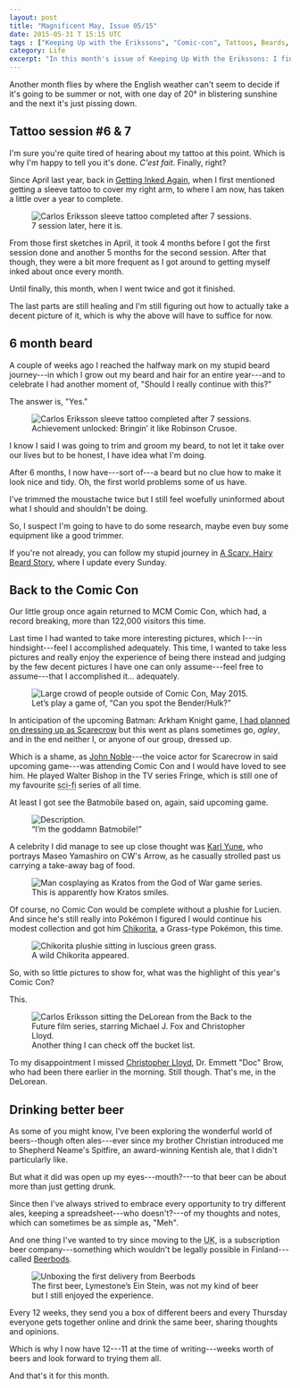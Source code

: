 ```yaml
---
layout: post
title: "Magnificent May, Issue 05/15"
date: 2015-05-31 T 15:15 UTC
tags : ["Keeping Up with the Erikssons", "Comic-con", Tattoos, Beards, Cosplay, Pictures, "Batman"]
category: Life
excerpt: "In this month's issue of Keeping Up With the Erikssons: I finally finish my sleeve tattoo, reach the halfway mark of my beard journey, go to Comic Con for a third time and start drinking better beer."
---
```

Another month flies by where the English weather can't seem to decide if it's going to be summer or not, with one day of 20&deg; in blistering sunshine and the next it's just pissing down.

## Tattoo session \#6 & 7

I'm sure you're quite tired of hearing about my tattoo at this point. Which is why I'm happy to tell you it's done. <i lang="fr">C'est fait</i>. Finally, right?

Since April last year, back in [Getting Inked Again][inked], when I first mentioned getting a sleeve tattoo to cover my right arm, to where I am now, has taken a little over a year to complete.

<figure>
	<img class="js-lazy-load" data-original="/assets/posts/2015/may/magnificent-may-issue-05-15/carlos-eriksson-sleeve-tattoo-completed-after-7-session.jpg" alt="Carlos Eriksson sleeve tattoo completed after 7 sessions.">
	<figcaption>7 session later, here it is.</figcaption>
</figure>

From those first sketches in April, it took 4 months before I got the first session done and another 5 months for the second session. After that though, they were a bit more frequent as I got around to getting myself inked about once every month.

Until finally, this month, when I went twice and got it finished.

The last parts are still healing and I'm still figuring out how to actually take a decent picture of it, which is why the above will have to suffice for now.

## 6 month beard

A couple of weeks ago I reached the halfway mark on my stupid beard journey---in which I grow out my beard and hair for an entire year---and to celebrate I had another moment of, "Should I really continue with this?"

The answer is, "Yes."

<figure>
	<img class="js-lazy-load" data-original="/assets/posts/2015/may/magnificent-may-issue-05-15/carlos-eriksson-pointless-achievement-trophy-for-6-months-of-beard-growing.png" alt="Carlos Eriksson sleeve tattoo completed after 7 sessions.">
	<figcaption>Achievement unlocked: Bringin’ it like Robinson Crusoe.</figcaption>
</figure>

I know I said I was going to trim and groom my beard, to not let it take over our lives but to be honest, I have idea what I'm doing.

After 6 months, I now have---sort of---a beard but no clue how to make it look nice and tidy. Oh, the first world problems some of us have.

I've trimmed the moustache twice but I still feel woefully uninformed about what I should and shouldn't be doing.

So, I suspect I'm going to have to do some research, maybe even buy some equipment like a good trimmer.

If you're not already, you can follow my stupid journey in [A Scary, Hairy Beard Story][beard], where I update every Sunday.

## Back to the Comic Con

Our little group once again returned to MCM Comic Con, which had, a record breaking, more than 122,000 visitors this time.

Last time I had wanted to take more interesting pictures, which I---in hindsight---feel I accomplished adequately. This time, I wanted to take less pictures and really enjoy the experience of being there instead and judging by the few decent pictures I have one can only assume---feel free to assume---that I accomplished it... adequately.

<figure>
	<img class="js-lazy-load" data-original="/assets/posts/2015/may/magnificent-may-issue-05-15/large-crowd-outside-of-comic-con-may-2015.jpg" alt="Large crowd of people outside of Comic Con, May 2015.">
	<figcaption>Let’s play a game of, “Can you spot the Bender/Hulk?”</figcaption>
</figure>

In anticipation of the upcoming Batman: Arkham Knight game, [I had planned on dressing up as Scarecrow][new-year] but this went as plans sometimes go, <i lang="gd">agley</i>, and in the end neither I, or anyone of our group, dressed up.

Which is a shame, as [John Noble][imdb-john]---the voice actor for Scarecrow in said upcoming game---was attending Comic Con and I would have loved to see him. He played Walter Bishop in the TV series Fringe, which is still one of my favourite <abbr title="science fiction">sci-fi</abbr> series of all time.

At least I got see the Batmobile based on, again, said upcoming game.

<figure>
	<img class="js-lazy-load" data-original="/assets/posts/2015/may/magnificent-may-issue-05-15/the-batmobile-from-the-upcoming-batman-arkham-knight.jpg" alt="Description.">
	<figcaption>“I’m the goddamn Batmobile!”</figcaption>
</figure>

A celebrity I did manage to see up close thought was [Karl Yune][imdb-karl], who portrays Maseo Yamashiro on CW's Arrow, as he casually strolled past us carrying a take-away bag of food.

<figure>
	<img class="js-lazy-load" data-original="/assets/posts/2015/may/magnificent-may-issue-05-15/man-cosplaying-as-kratos-from-the-god-of-war-game-series-at-comic-con.jpg" alt="Man cosplaying as Kratos from the God of War game series.">
	<figcaption>This is apparently how Kratos smiles.</figcaption>
</figure>

Of course, no Comic Con would be complete without a plushie for Lucien. And since he's still really into Pokémon I figured I would continue his modest collection and got him [Chikorita][pokemon], a Grass-type Pokémon, this time.

<figure>
	<img class="js-lazy-load" data-original="/assets/posts/2015/may/magnificent-may-issue-05-15/a-wild-chikorita-appeared.jpg" alt="Chikorita plushie sitting in luscious green grass.">
	<figcaption>A wild Chikorita appeared.</figcaption>
</figure>

So, with so little pictures to show for, what was the highlight of this year's Comic Con?

This.

<figure>
	<img class="js-lazy-load" data-original="/assets/posts/2015/may/magnificent-may-issue-05-15/carlos-eriksson-sitting-in-the-delorean-from-the-back-to-the-future-film-series.jpg" alt="Carlos Eriksson sitting the DeLorean from the Back to the Future film series, starring Michael J. Fox and Christopher Lloyd.">
	<figcaption>Another thing I can check off the bucket list.</figcaption>
</figure>

To my disappointment I missed [Christopher Lloyd][imdb-chris], Dr. Emmett "Doc" Brow, who had been there earlier in the morning. Still though. That's me, in the DeLorean.

## Drinking better beer

As some of you might know, I've been exploring the wonderful world of beers--though often ales---ever since my brother Christian introduced me to Shepherd Neame's Spitfire, an award-winning Kentish ale, that I didn't particularly like.

But what it did was open up my eyes---mouth?---to that beer can be about more than just getting drunk.

<p data-pullquote="Their simple goal of “Drink better beer” is one I can whole-heartedly get behind."></p>

Since then I've always strived to embrace every opportunity to try different ales, keeping a spreadsheet---who doesn't?---of my thoughts and notes, which can sometimes be as simple as, "Meh".

And one thing I've wanted to try since moving to the <abbr title="United Kingdom" class="small-caps">UK</abbr>, is a subscription beer company---something which wouldn't be legally possible in Finland---called [Beerbods][beer].

<figure>
	<img class="js-lazy-load" data-original="/assets/posts/2015/may/magnificent-may-issue-05-15/unboxing-the-first-delivery-from-beerbods.jpg" alt="Unboxing the first delivery from Beerbods">
	<figcaption>The first beer, Lymestone’s Ein Stein, was not my kind of beer but I still enjoyed the experience.</figcaption>
</figure>

Every 12 weeks, they send you a box of different beers and every Thursday everyone gets together online and drink the same beer, sharing thoughts and opinions.

Which is why I now have 12---11 at the time of writing---weeks worth of beers and look forward to trying them all.

And that's it for this month.

[inked]: /blog/getting-inked-again
[beard]: /blog/a-scary-hairy-beard-story
[new-year]: /blog/the-prospective-looking-forward-to-2015
[imdb-john]: http://www.imdb.com/name/nm0633604/
[imdb-karl]: http://www.imdb.com/name/nm1400085/
[imdb-chris]: http://www.imdb.com/name/nm0000502/
[pokemon]: http://bulbapedia.bulbagarden.net/wiki/Chikorita_%28Pok%C3%A9mon%29
[beer]: http://beerbods.co.uk/